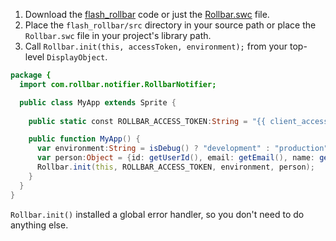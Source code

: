 1. Download the <a href="https://github.com/rollbar/flash_rollbar/tree/master/src" target="_blank" rel="noopener">flash_rollbar</a> code or just the <a href="https://github.com/rollbar/flash_rollbar/blob/master/build/swc/Rollbar.swc" target="_blank" rel="noopener">Rollbar.swc</a> file.
2. Place the ```flash_rollbar/src``` directory in your source path or place the ```Rollbar.swc``` file in your project's library path.
3. Call ```Rollbar.init(this, accessToken, environment);``` from your top-level ```DisplayObject```.

```actionscript
package {
  import com.rollbar.notifier.RollbarNotifier;

  public class MyApp extends Sprite {
    
    public static const ROLLBAR_ACCESS_TOKEN:String = "{{ client_access_token }}";

    public function MyApp() {
      var environment:String = isDebug() ? "development" : "production";
      var person:Object = {id: getUserId(), email: getEmail(), name: getName()};  // optional
      Rollbar.init(this, ROLLBAR_ACCESS_TOKEN, environment, person);
    }
  }
}
```

```Rollbar.init()``` installed a global error handler, so you don't need to do anything else.

